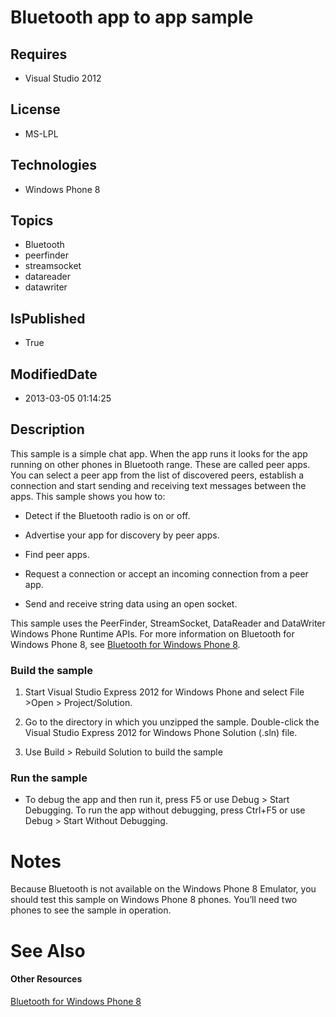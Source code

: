 # Bluetooth app to app sample
## Requires
* Visual Studio 2012
## License
* MS-LPL
## Technologies
* Windows Phone 8
## Topics
* Bluetooth
* peerfinder
* streamsocket
* datareader
* datawriter
## IsPublished
* True
## ModifiedDate
* 2013-03-05 01:14:25
## Description

<div id="mainBody">
<p></p>
<div class="introduction">
<p>This sample is a simple chat app. When the app runs it looks for the app running on other phones in Bluetooth range. These are called peer apps. You can select a peer app from the list of discovered peers, establish a connection and start sending and receiving
 text messages between the apps. This sample shows you how to: </p>
<ul>
<li>
<p>Detect if the Bluetooth radio is on or off.</p>
</li><li>
<p>Advertise your app for discovery by peer apps.</p>
</li><li>
<p>Find peer apps.</p>
</li><li>
<p>Request a connection or accept an incoming connection from a peer app.</p>
</li><li>
<p>Send and receive string data using an open socket.</p>
</li></ul>
<p>This sample uses the <span class="label">PeerFinder</span>, <span class="label">
StreamSocket</span>, <span class="label">DataReader</span> and <span class="label">
DataWriter</span> Windows Phone Runtime APIs. For more information on Bluetooth for Windows&nbsp;Phone&nbsp;8, see
<a href="http://msdn.microsoft.com/en-us/library/windowsphone/develop/jj207007(v=vs.105).aspx">
Bluetooth for Windows Phone 8</a>.</p>
<h3 class="procedureSubHeading">Build the sample</h3>
<div class="subSection">
<ol>
<li>
<p>Start Visual Studio Express 2012 for Windows&nbsp;Phone and select <span class="ui">
File</span> &gt;<span class="ui">Open</span> &gt; <span class="ui">Project/Solution</span>.</p>
</li><li>
<p>Go to the directory in which you unzipped the sample. Double-click the Visual Studio Express 2012 for Windows&nbsp;Phone Solution (<span class="label">.sln</span>) file.</p>
</li><li>
<p>Use <span class="ui">Build</span> &gt; <span class="ui">Rebuild Solution</span> to build the sample</p>
</li></ol>
</div>
<h3 class="procedureSubHeading">Run the sample</h3>
<div class="subSection">
<ul>
<li>
<p>To debug the app and then run it, press F5 or use <span class="ui">Debug</span> &gt;
<span class="ui">Start Debugging</span>. To run the app without debugging, press Ctrl&#43;F5 or use
<span class="ui">Debug</span> &gt; <span class="ui">Start Without</span> Debugging.</p>
</li></ul>
</div>
</div>
<h1 class="heading"><span>Notes</span> </h1>
<div id="sectionSection0" class="section" name="collapseableSection" style="">
<p>Because Bluetooth is not available on the Windows&nbsp;Phone&nbsp;8&nbsp;Emulator, you should test this sample on Windows&nbsp;Phone&nbsp;8 phones. You’ll need two phones to see the sample in operation.</p>
</div>
<h1 class="heading"><span><a name="seeAlsoToggle">See Also</span> </h1>
<div id="seeAlsoSection" class="section" name="collapseableSection" style="">
<h4 class="subHeading">Other Resources</h4>
<div class="seeAlsoStyle"></a><a href="http://msdn.microsoft.com/en-us/library/windowsphone/develop/jj207007(v=vs.105).aspx">Bluetooth for Windows Phone 8</a>
</div>
</div>
</div>
